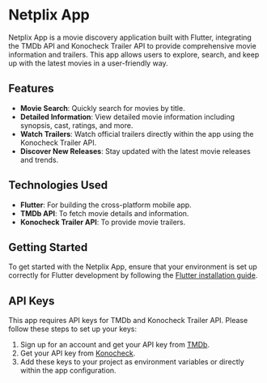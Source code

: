 # Netplix App

Netplix App is a movie discovery application built with Flutter, integrating the TMDb API and Konocheck Trailer API to provide comprehensive movie information and trailers. This app allows users to explore, search, and keep up with the latest movies in a user-friendly way.

## Features

- **Movie Search**: Quickly search for movies by title.
- **Detailed Information**: View detailed movie information including synopsis, cast, ratings, and more.
- **Watch Trailers**: Watch official trailers directly within the app using the Konocheck Trailer API.
- **Discover New Releases**: Stay updated with the latest movie releases and trends.

## Technologies Used

- **Flutter**: For building the cross-platform mobile app.
- **TMDb API**: To fetch movie details and information.
- **Konocheck Trailer API**: To provide movie trailers.

## Getting Started

To get started with the Netplix App, ensure that your environment is set up correctly for Flutter development by following the [Flutter installation guide](https://flutter.dev/docs/get-started/install).

## API Keys

This app requires API keys for TMDb and Konocheck Trailer API. Please follow these steps to set up your keys:

1. Sign up for an account and get your API key from [TMDb](https://www.themoviedb.org/documentation/api).
2. Get your API key from [Konocheck](https://konocheck.com/api).
3. Add these keys to your project as environment variables or directly within the app configuration.

